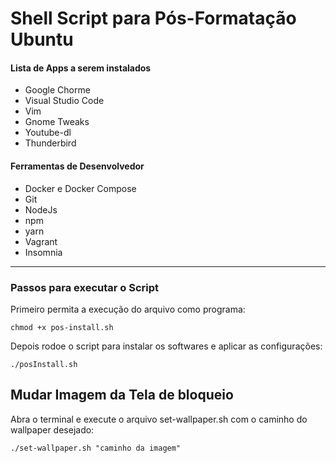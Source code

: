 # Shell Script para Pós-Formatação Ubuntu

#### Lista de Apps a serem instalados

- Google Chorme
- Visual Studio Code
- Vim
- Gnome Tweaks
- Youtube-dl
- Thunderbird

#### Ferramentas de Desenvolvedor

- Docker e Docker Compose
- Git
- NodeJs
- npm
- yarn
- Vagrant
- Insomnia

---

### Passos para executar o Script

Primeiro permita a execução do arquivo como programa:

```
chmod +x pos-install.sh
```

 Depois rodoe o script para instalar os softwares e aplicar as configurações:

```
./posInstall.sh
```
## Mudar Imagem da Tela de bloqueio

Abra o terminal e execute o arquivo set-wallpaper.sh com o caminho do wallpaper desejado:

```
./set-wallpaper.sh "caminho da imagem"
```
